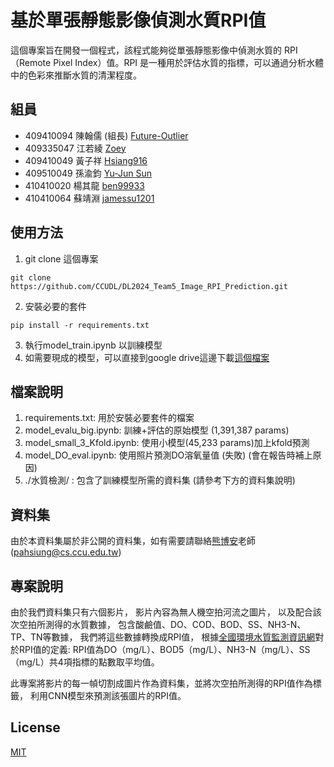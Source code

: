 # 基於單張靜態影像偵測水質RPI值

這個專案旨在開發一個程式，該程式能夠從單張靜態影像中偵測水質的 RPI（Remote Pixel Index）值。RPI 是一種用於評估水質的指標，可以通過分析水體中的色彩來推斷水質的清潔程度。

## 組員
* 409410094 陳翰儒 (組長) [Future-Outlier](https://github.com/Future-Outlier)
* 409335047 江若綾 [Zoey](https://github.com/zoey0106)
* 409410049 黃子祥 [Hsiang916](https://github.com/Hsiang916)
* 409510049 孫渝鈞 [Yu-Jun Sun](https://github.com/SunYujun0725)
* 410410020 楊其龍 [ben99933](https://github.com/ben99933)
* 410410064 蘇靖淵 [jamessu1201](https://github.com/jamessu1201)

## 使用方法

1. git clone 這個專案

```git clone https://github.com/CCUDL/DL2024_Team5_Image_RPI_Prediction.git```

2. 安裝必要的套件

```pip install -r requirements.txt```

3. 執行model_train.ipynb 以訓練模型
4. 如需要現成的模型，可以直接到google drive這邊下載[這個檔案](https://drive.google.com/drive/folders/1VmjxJBZq4EWeF1DbwaG69SJP9KvbkIUb?usp=sharing)


## 檔案說明

1. requirements.txt: 用於安裝必要套件的檔案
2. model_evalu_big.ipynb: 訓練+評估的原始模型 (1,391,387 params)
3. model_small_3_Kfold.ipynb: 使用小模型(45,233 params)加上kfold預測
4. model_DO_eval.ipynb: 使用照片預測DO溶氧量值 (失敗) (會在報告時補上原因)
5. ./水質檢測/ : 包含了訓練模型所需的資料集 (請參考下方的資料集說明)

## 資料集

由於本資料集屬於非公開的資料集，如有需要請聯絡[熊博安](mailto:pahsiung@cs.ccu.edu.tw)老師(pahsiung@cs.ccu.edu.tw)

## 專案說明

由於我們資料集只有六個影片，
影片內容為無人機空拍河流之圖片，
以及配合該次空拍所測得的水質數據，
包含酸鹼值、DO、COD、BOD、SS、NH3-N、TP、TN等數據，
我們將這些數據轉換成RPI值，
根據[全國環境水質監測資訊網](https://wq.moenv.gov.tw/EWQP/zh/Encyclopedia/NounDefinition/Pedia_37.aspx)對於RPI值的定義:
RPI值為DO（mg/L）、BOD5（mg/L）、NH3-N（mg/L）、SS（mg/L）共4項指標的點數取平均值。

此專案將影片的每一幀切割成圖片作為資料集，並將次空拍所測得的RPI值作為標籤，
利用CNN模型來預測該張圖片的RPI值。

## License

[MIT](https://github.com/CCUDL/DL2024_Team5_Image_RPI_Prediction?tab=MIT-1-ov-file#readme)
